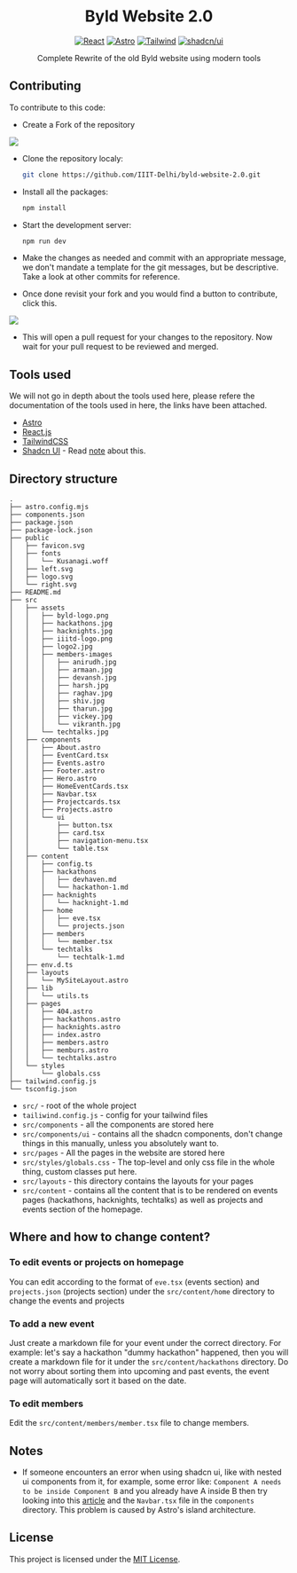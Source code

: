 <div align="center">
  
# Byld Website 2.0

[![React](https://img.shields.io/badge/react-222222?style=for-the-badge&logo=react)](https://www.react.dev/) [![Astro](https://img.shields.io/badge/astro-bc52ee?style=for-the-badge&logo=astro&logoColor=white)](https://www.astro.build/) [![Tailwind](https://img.shields.io/badge/tailwind-06b6d4?style=for-the-badge&logo=tailwindcss&logoColor=white)](https://www.tailwindcss.com/) [![shadcn/ui](https://img.shields.io/badge/shadcn%2Fui-000000?style=for-the-badge&logo=shadcnui)](https://ui.shadcn.com/)

Complete Rewrite of the old Byld website using modern tools

</div>

## Contributing

To contribute to this code:

- Create a Fork of the repository

<img src="https://i.imgur.com/vEZZivz.png"/>

- Clone the repository localy:
    ```bash
    git clone https://github.com/IIIT-Delhi/byld-website-2.0.git
    ```

- Install all the packages:
    ```bash
    npm install
    ```

- Start the development server:
    ```bash
    npm run dev
    ```

- Make the changes as needed and commit with an appropriate message, we don't mandate a template for the git messages, but be descriptive. Take a look at other commits for reference.

- Once done revisit your fork and you would find a button to contribute, click this.

<img src="https://i.imgur.com/p3FyTL5.png"/>

- This will open a pull request for your changes to the repository. Now wait for your pull request to be reviewed and merged.

## Tools used

We will not go in depth about the tools used here, please refere the documentation of the tools used in here, the links have been attached.

- [Astro](https://astro.build/)
- [React.js](https://react.dev/)
- [TailwindCSS](https://tailwindcss.com/)
- [Shadcn UI](https://ui.shadcn.com/docs) - Read [note](#notes) about this.

## Directory structure

```
.
├── astro.config.mjs
├── components.json
├── package.json
├── package-lock.json
├── public
│   ├── favicon.svg
│   ├── fonts
│   │   └── Kusanagi.woff
│   ├── left.svg
│   ├── logo.svg
│   └── right.svg
├── README.md
├── src
│   ├── assets
│   │   ├── byld-logo.png
│   │   ├── hackathons.jpg
│   │   ├── hacknights.jpg
│   │   ├── iiitd-logo.png
│   │   ├── logo2.jpg
│   │   ├── members-images
│   │   │   ├── anirudh.jpg
│   │   │   ├── armaan.jpg
│   │   │   ├── devansh.jpg
│   │   │   ├── harsh.jpg
│   │   │   ├── raghav.jpg
│   │   │   ├── shiv.jpg
│   │   │   ├── tharun.jpg
│   │   │   ├── vickey.jpg
│   │   │   └── vikranth.jpg
│   │   └── techtalks.jpg
│   ├── components
│   │   ├── About.astro
│   │   ├── EventCard.tsx
│   │   ├── Events.astro
│   │   ├── Footer.astro
│   │   ├── Hero.astro
│   │   ├── HomeEventCards.tsx
│   │   ├── Navbar.tsx
│   │   ├── Projectcards.tsx
│   │   ├── Projects.astro
│   │   └── ui
│   │       ├── button.tsx
│   │       ├── card.tsx
│   │       ├── navigation-menu.tsx
│   │       └── table.tsx
│   ├── content
│   │   ├── config.ts
│   │   ├── hackathons
│   │   │   ├── devhaven.md
│   │   │   └── hackathon-1.md
│   │   ├── hacknights
│   │   │   └── hacknight-1.md
│   │   ├── home
│   │   │   ├── eve.tsx
│   │   │   └── projects.json
│   │   ├── members
│   │   │   └── member.tsx
│   │   └── techtalks
│   │       └── techtalk-1.md
│   ├── env.d.ts
│   ├── layouts
│   │   └── MySiteLayout.astro
│   ├── lib
│   │   └── utils.ts
│   ├── pages
│   │   ├── 404.astro
│   │   ├── hackathons.astro
│   │   ├── hacknights.astro
│   │   ├── index.astro
│   │   ├── members.astro
│   │   ├── memburs.astro
│   │   └── techtalks.astro
│   └── styles
│       └── globals.css
├── tailwind.config.js
└── tsconfig.json
```

- `src/` - root of the whole project
- `tailiwind.config.js` - config for your tailwind files
- `src/components` - all the components are stored here
- `src/components/ui` - contains all the shadcn components, don't change things in this manually, unless you absolutely want to.
- `src/pages` - All the pages in the website are stored here
- `src/styles/globals.css` - The top-level and only css file in the whole thing, custom classes put here.
- `src/layouts` - this directory contains the layouts for your pages
- `src/content` - contains all the content that is to be rendered on events pages (hackathons, hacknights, techtalks) as well as projects and events section of the homepage.

## Where and how to change content?

### To edit events or projects on homepage

You can edit according to the format of `eve.tsx` (events section) and `projects.json` (projects section) under the `src/content/home` directory to change the events and projects

### To add a new event

Just create a markdown file for your event under the correct directory. For example: let's say a hackathon "dummy hackathon" happened, then you will create a markdown
file for it under the `src/content/hackathons` directory. Do not worry about sorting them into upcoming and past events, the event page will automatically sort it based on the date.

### To edit members

Edit the `src/content/members/member.tsx` file to change members.

## Notes

- If someone encounters an error when using shadcn ui, like with nested ui components from it, for example, some error like: `Component A needs to be inside Component B` and you already
  have A inside B then try looking into this [article](https://spacemadness.dev/docs/add-a-shadcn-ui-component/) and the `Navbar.tsx` file in the `components` directory. This problem is caused by Astro's island architecture.

## License

This project is licensed under the [MIT License](LICENSE).